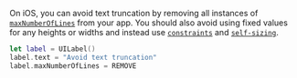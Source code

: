 On iOS, you can avoid text truncation by removing all instances of [`maxNumberOfLines`](https://developer.apple.com/documentation/uikit/nstextcontainer/1444531-maximumnumberoflines) from your app. You should also avoid using fixed values for any heights or widths and instead use [`constraints`](https://developer.apple.com/library/archive/documentation/UserExperience/Conceptual/AutolayoutPG/WorkingwithConstraintsinInterfaceBuidler.html) and [`self-sizing`](https://developer.apple.com/documentation/uikit/uifont/creating_self-sizing_table_view_cells).

```swift
let label = UILabel()
label.text = "Avoid text truncation"
label.maxNumberOfLines = REMOVE
```

